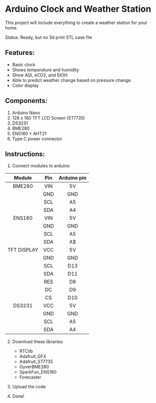 # Arduino Clock and Weather Station
This project will include everything to create a weather station for your home.

Status: Ready, but no 3d print STL case file

## Features:
- Basic clock
- Shows temperature and humidity
- Show AQI, eCO2, and EtOH
- Able to predict weather change based on pressure change.
- Color display

## Components:
1) Arduino Nano
2) 128 x 160 TFT LCD Screen (ST7735)
3) DS3231
4) BME280
5) ENS160 + AHT21
8) Type C power connector

## Instructions:

1) Connect modules to arduino:

| Module    | Pin      | Arduino pin                |
| :--------: | :-------: | :-------------------------: |
| BME280 | VIN | 5V|
|  | GND | GND| 
| | SCL | A5|
| | SDA | A4|
| ENS160 | VIN | 5V|
| | GND | GND |
| | SCL | A5 |
| | SDA | A$ |
| TFT DISPLAY | VCC | 5V |
| | GND | GND |
| | SCL | D13| 
| | SDA | D11 |
| | RES | D8 |
| | DC | D9 |
| | CS | D10|
| DS3231 | VCC | 5V|
| | GND | GND |
| | SCL | A5 |
| | SDA | A4 |

2) Download these libraries:
   -  RTClib
   -  Adafruit_GFX
   -  Adafruit_ST7735
   -  GyverBME280
   -  SparkFun_ENS160
   -  Forecaster

3) Upload the code
4) Done!
